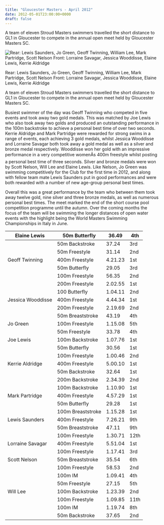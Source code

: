```yaml
---
title: "Gloucester Masters - April 2012"
date: 2012-05-01T23:00:00+0000
draft: false
---
```

A team of eleven Stroud Masters swimmers travelled the short distance to GL1 in Gloucester to compete in the annual open meet held by Gloucester Masters SC.



![Rear: Lewis Saunders, Jo Green, Geoff Twinning, William Lee, Mark Partridge, Scott Nelson Front: Lorraine Savagar, Jessica Wooddisse, Elaine Lewis, Kerrie Aldridge](/images/2015/01/glosmasters2012.jpg)

 Rear: Lewis Saunders, Jo Green, Geoff Twinning, William Lee, Mark Partridge, Scott Nelson Front: Lorraine Savagar, Jessica Wooddisse, Elaine Lewis, Kerrie Aldridge

A team of eleven Stroud Masters swimmers travelled the short distance to GL1 in Gloucester to compete in the annual open meet held by Gloucester Masters SC.

Busiest swimmer of the day was Geoff Twinning who competed in five events and took away two gold medals. This was matched by Joe Lewis who also took away two golds and produced an outstanding performance in the 100m backstroke to achieve a personal best time of over two seconds. Kerrie Aldridge and Mark Partridge were rewarded for strong swims in a range of events, each achieving 3 gold medals, whilst Jessica Wooddisse and Lorraine Savagar both took away a gold medal as well as a silver and bronze medal respectively. Wooddisse won her gold with an impressive performance in a very competitive womenÃs 400m freestyle whilst posting a personal best time of three seconds. Silver and bronze medals were won by Scott Nelson, Will Lee and Elaine Lewis. Like Nelson, Jo Green was swimming competitively for the Club for the first time in 2012, and along with fellow team mate Lewis Saunders put in good performances and were both rewarded with a number of new age-group personal best times.

Overall this was a great performance by the team who between them took away twelve gold, nine silver and three bronze medals, as well as numerous personal best times. The meet marked the end of the short course pool competition programme until the autumn. Over the coming months the focus of the team will be swimming the longer distances of open water events with the highlight being the World Masters Swimming Championships in Italy in June.




| Elaine Lewis |50m Butterfly |36.49 |4th |
|---|---|---|---|
|  |50m Backstroke |37.24 |3rd |
|  |50m Freestyle |31.14 |2nd |
| Geoff Twinning |400m Freestyle |4.21.23 |1st |
|  |50m Butterfly |29.05 |3rd |
|  |100m Freestyle |56.35 |2nd |
|  |200m Freestyle |2.02.55 |1st |
|  |100 Butterfly |1.04.11 |2nd |
| Jessica Wooddisse |400m Freestyle |4.44.34 |1st |
|  |200m Freestyle |2.19.69 |2nd |
|  |50m Breaststroke |43.19 |4th |
| Jo Green |100m Freestyle |1.15.08 |5th |
|  |50m Freestyle |33.78 |4th |
| Joe Lewis |100m Backstroke |1.07.76 |1st |
|  |50m Butterfly |30.56 |1st |
|  |100m Freestyle |1.00.46 |2nd |
| Kerrie Aldridge |400m Freestyle |5.00.10 |1st |
|  |50m Backstroke |32.64 |1st |
|  |200m Backstroke |2.34.39 |2nd |
|  |100m Backstroke |1.10.90 |1st |
| Mark Partridge |400m Freestyle |4.57.29 |1st |
|  |50m Butterfly |29.28 |1st |
|  |100m Breaststroke |1.15.28 |1st |
| Lewis Saunders |400m Freestyle |7.26.21 |9th |
|  |50m Breaststroke |47.11 |9th |
|  |100m Freestyle |1.30.71 |12th |
| Lorraine Savagar |400m Freestyle |5.51.04 |1st |
|  |100m Freestyle |1.17.41 |3rd |
| Scott Nelson |50m Breaststroke |35.54 |6th |
|  |100m Freestyle |58.53 |2nd |
|  |100m IM |1.09.41 |4th |
|  |50m Freestyle |27.15 |5th |
| Will Lee |100m Backstroke |1.23.39 |2nd |
|  |100m Freestyle |1.09.85 |11th |
|  |100m IM |1.19.74 |8th |
|  |50m Backstroke |37.65 |2nd |

